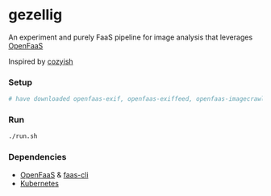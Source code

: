 # gezellig
An experiment and purely FaaS pipeline for image analysis that leverages [OpenFaaS](https://openfaas.com)

Inspired by [cozyish](https://github.com/scottleedavis/cozyish)

### Setup
```bash
# have downloaded openfaas-exif, openfaas-exiffeed, openfaas-imagecrawl, openfaas-opennsfw, inception
```

### Run
```bash
./run.sh
```

### Dependencies
* [OpenFaaS](http://openfaas.com) & [faas-cli](https://github.com/openfaas/faas-cli)
* [Kubernetes](https://kubernetes.io)
